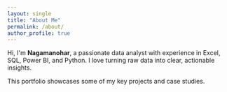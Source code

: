```yaml
---
layout: single
title: "About Me"
permalink: /about/
author_profile: true
---
```


Hi, I'm **Nagamanohar**, a passionate data analyst with experience in Excel, SQL, Power BI, and Python.
I love turning raw data into clear, actionable insights.

This portfolio showcases some of my key projects and case studies.
